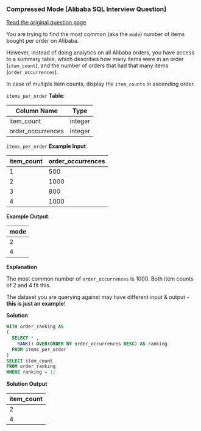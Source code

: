 ### Compressed Mode [Alibaba SQL Interview Question]


<a href="https://datalemur.com/questions/alibaba-compressed-mode">Read the original question page</a>

You are trying to find the most common (aka the `mode`) number of items bought per order on Alibaba.

However, instead of doing analytics on all Alibaba orders, you have access to a summary table, which describes how many items were in an order (`item_count`), and the number of orders that had that many items (`order_occurrences`).

In case of multiple item counts, display the `item_counts` in ascending order.



`items_per_order` **Table**:

| **Column Name**   | **Type** |
|-------------------|----------|
| item_count        | integer  |
| order_occurrences | integer  |

`items_per_order` **Example Input**:

| **item_count** | **order_occurrences** |
|----------------|-----------------------|
| 1              | 500                   |
| 2              | 1000                  |
| 3              | 800                   |
| 4              | 1000                  |

**Example Output**:

| **mode** |
|----------|
| 2        |
| 4        |

**Explanation**

The most common number of `order_occurrences` is 1000. Both item counts of 2 and 4 fit this.

The dataset you are querying against may have different input & output - **this is just an example**!


**Solution**

```sql
WITH order_ranking AS
(
  SELECT * ,
    RANK() OVER(ORDER BY order_occurrences DESC) AS ranking
  FROM items_per_order
)
SELECT item_count
FROM order_ranking
WHERE ranking = 1;
```


**Solution Output**

| **item_count** |
|----------------|
| 2              |
| 4              |

